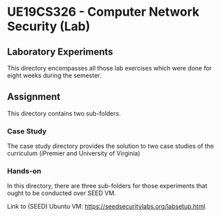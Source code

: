 # UE19CS326 - Computer Network Security (Lab)
## Laboratory Experiments
This directory encompasses all those lab exercises which were done for eight weeks during the semester.
## Assignment
This directory contains two sub-folders.
### Case Study
The case study directory provides the solution to two case studies of the curriculum (iPremier and University of Virginia)
### Hands-on
In this directory, there are three sub-folders for those experiments that ought to be conducted over SEED VM.

Link to (SEED) Ubuntu VM: https://seedsecuritylabs.org/labsetup.html
